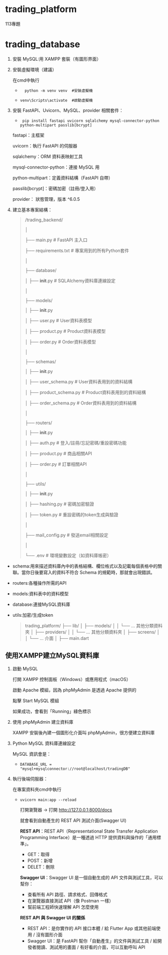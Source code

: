 # trading_platform
113專題

# trading_database
1. 安裝 MySQL:用 XAMPP 套裝（有圖形界面）
2. 安裝虛擬環境（建議）

   在cmd中執行
	-	 	python -m venv venv  #安裝虛擬機
	-	  venv\Scripts\activate  #啟動虛擬機
 
4. 安裝 FastAPI、Uvicorn、MySQL、provider 相關套件：
	 -	 	pip install fastapi uvicorn sqlalchemy mysql-connector-python python-multipart passlib[bcrypt]

   fastapi：主框架
   
   uvicorn：執行 FastAPI 的伺服器
   
   sqlalchemy：ORM 資料表映射工具
   
   mysql-connector-python：連接 MySQL 用
   
   python-multipart：定義資料結構（FastAPI 自帶）
   
   passlib[bcrypt]：密碼加密（註冊/登入用）

   provider： 狀態管理，版本 ^6.0.5

5. 建立基本專案結構：

	> /trading_backend/
 	> 
	> │
 	> 
	> ├── main.py               # FastAPI 主入口
 	> 
	> ├── requirements.txt      # 專案用到的所有Python套件
 	> 
	> │
 	> 
	> ├── database/
 	> 
	> │   ├── __init__.py        # SQLAlchemy資料庫連線設定
 	> 
	> │
 	> 
	> ├── models/
 	> 
	> │   ├── __init__.py
 	> 
	> │   ├── user.py            # User資料表模型
 	> 
	> │   ├── product.py         # Product資料表模型
 	> 
	> │   ├── order.py           # Order資料表模型
 	> 
	> │
 	> 
	> ├── schemas/
 	> 
	> │   ├── __init__.py
 	> 
	> │   ├── user_schema.py     # User資料表用到的資料結構
 	> 
	> │   ├── product_schema.py  # Product資料表用到的資料結構
 	> 
	> │   ├── order_schema.py    # Order資料表用到的資料結構
 	> 
	> │
 	> 
	> ├── routers/
 	> 
	> │   ├── __init__.py
 	> 
	> │   ├── auth.py            # 登入/註冊/忘記密碼/重設密碼功能
 	> 
	> │   ├── product.py         # 商品相關API
 	> 
	> │   ├── order.py           # 訂單相關API
 	> 
	> │
 	> 
	> ├── utils/
 	> 
	> │   ├── __init__.py
 	> 
	> │   ├── hashing.py         # 密碼加密驗證
 	> 
	> │   ├── token.py           # 重設密碼的token生成與驗證
 	> 
	> │
 	> 
	> ├── mail_config.py         # 發送email相關設定
 	> 
	> │
 	> 
	> └── .env                   # 環境變數設定（如資料庫帳密）


 - schema:用來描述資料庫內中的表格結構、欄位格式以及記載每個表格中的關聯。當你日後要寫入的資料不符合 Schema 的規範時，那就會出現錯誤。
 - routers:各種操作所需的API
 - models:資料表中的資料模型
 - database:連接MySQL資料庫
 - utils:加密/生成token
 
	>
	> trading_platform/ 
	> ├── lib/
	> │   ├── models/
    > │   │   └── ... 其他分類資料夾
    > │   ├── providers/
    > │   │   └── ... 其他分類資料夾 
	> │   ├── screens/
	> │   │   └── ... 介面
	> │   ├── main.dart   

## 使用XAMPP建立MySQL資料庫
1. 啟動 MySQL
   
	打開 XAMPP 控制面板（Windows）或應用程式（macOS）

	啟動 Apache 模組，因為 phpMyAdmin 是透過 Apache 提供的

	點擊 Start MySQL 模組

	如果成功，會看到「Running」綠色標示
3. 使用 phpMyAdmin 建立資料庫
   
	XAMPP 安裝後內建一個圖形化介面叫 phpMyAdmin，很方便建立資料庫
4. Python MySQL 資料庫連線設定

	 MySQL 資訊會是：
	 -	   DATABASE_URL = "mysql+mysqlconnector://root@localhost/tradingDB"
5. 執行後端伺服器：

   在專案資料夾cmd中執行
   -	 uvicorn main:app --reload

	 打開瀏覽器 → 打開 http://127.0.0.1:8000/docs

	 就會看到自動產生的 REST API 測試介面(Swagger UI)

	 **REST API**：REST API（Representational State Transfer Application Programming Interface）是一種透過 HTTP 提供資料與操作的「通用標準」。
   
	 - GET：取得
	 - POST：新增
	 - DELET：刪除

	 **Swagger UI**：Swagger UI 是一個自動生成的 API 文件與測試工具，可以幫你：

	 - 查看所有 API 路徑、請求格式、回傳格式
  	 - 在瀏覽器直接測試 API（像 Postman 一樣）
  	 - 幫前端工程師快速理解 API 怎麼使用

      **REST API 與 Swagger UI 的關係**
	 - REST API：是你實作的 API 接口本體 / 給 Flutter App 或其他前端使用 / 沒有圖形介面
 	 - Swagger UI：是 FastAPI 幫你「自動產生」的文件與測試工具 / 給開發者閱讀、測試用的畫面 / 有好看的介面，可以互動呼叫 API
     
